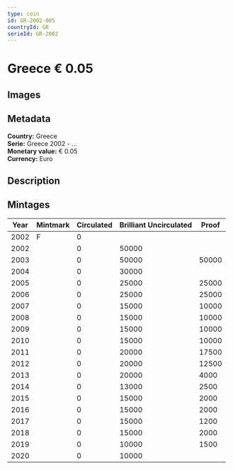 ```yaml
---
type: coin
id: GR-2002-005
countryId: GR
serieId: GR-2002
---
```


# Greece € 0.05

## Images


## Metadata

**Country:** Greece\
**Serie:** Greece 2002 - ...\
**Monetary value:** € 0.05\
**Currency:** Euro

## Description


## Mintages

| Year | Mintmark | Circulated | Brilliant Uncirculated | Proof |
| ---- | -------- | ---------- | ---------------------- | ----- |
| 2002 | F | 0|  |  |
| 2002 |  | 0| 50000 |  |
| 2003 |  | 0| 50000 | 50000 |
| 2004 |  | 0| 30000 |  |
| 2005 |  | 0| 25000 | 25000 |
| 2006 |  | 0| 25000 | 25000 |
| 2007 |  | 0| 15000 | 10000 |
| 2008 |  | 0| 15000 | 10000 |
| 2009 |  | 0| 15000 | 10000 |
| 2010 |  | 0| 15000 | 10000 |
| 2011 |  | 0| 20000 | 17500 |
| 2012 |  | 0| 20000 | 12500 |
| 2013 |  | 0| 20000 | 4000 |
| 2014 |  | 0| 13000 | 2500 |
| 2015 |  | 0| 15000 | 2000 |
| 2016 |  | 0| 15000 | 2000 |
| 2017 |  | 0| 15000 | 1200 |
| 2018 |  | 0| 15000 | 2000 |
| 2019 |  | 0| 10000 | 1500 |
| 2020 |  | 0| 10000 |  |
